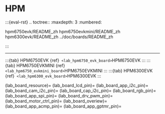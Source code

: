 # HPM 

:::{eval-rst}
.. toctree::
   :maxdepth: 3
   :numbered:

   hpm6750evk/README_zh
   hpm6750evkmini/README_zh
   hpm6300evk/README_zh
   ../doc/boards/README_zh

:::

****

:::{tab} HPM6750EVK
{ref}` <lab_hpm6750_evk_board>`HPM6750EVK
:::
:::{tab} HPM6750EVKMINI
{ref}` <lab_hpm6750_evkmini_board>`HPM6750EVKMINI
:::
:::{tab} HPM6300EVK
{ref}` <lab_hpm6300_evk_board>`HPM6300EVK
:::

(lab_board_resource)=
(lab_board_lcd_pin)=
(lab_board_app_i2c_pin)=
(lab_board_cam_i2c_pin)=
(lab_board_cap_i2c_pin)=
(lab_board_rgb_pin)=
(lab_board_app_spi_pin)=
(lab_board_drv_pwm_pin)=
(lab_board_motor_ctrl_pin)=
(lab_board_overiew)=
(lab_board_app_acmp_pin)=
(lab_board_app_gptmr_pin)=
